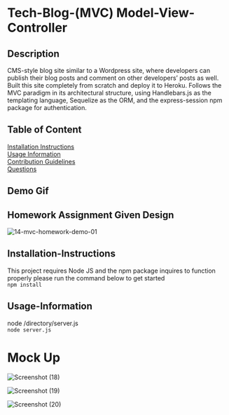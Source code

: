 # Tech-Blog-(MVC) Model-View-Controller

## Description

CMS-style blog site similar to a Wordpress site, where developers can publish their blog posts and comment on other developers’ posts as well. Built this site completely from scratch and deploy it to Heroku. Follows the MVC paradigm in its architectural structure, using Handlebars.js as the templating language, Sequelize as the ORM, and the express-session npm package for authentication.

## Table of Content

[Installation Instructions](#installation-instructions)  
[Usage Information](#usage-information)  
[Contribution Guidelines](#contribution-guidelines)  
[Questions](#questions)  

## Demo Gif

## Homework Assignment Given Design

![14-mvc-homework-demo-01](https://user-images.githubusercontent.com/118042037/219709890-97a18577-7941-444a-a357-da18d4dbfdb6.gif)

## Installation-Instructions

This project requires Node JS and the npm package inquires to function properly please run the command below to get started  
```npm install```

## Usage-Information

node /directory/server.js  
```node server.js```
# Mock Up
![Screenshot (18)](https://user-images.githubusercontent.com/118042037/219710538-c8b8f337-44a9-4517-b4f4-8480890999b6.png)

![Screenshot (19)](https://user-images.githubusercontent.com/118042037/219710550-3eadbd14-d7b8-4b58-8421-ca3d014a037d.png)

![Screenshot (20)](https://user-images.githubusercontent.com/118042037/219710553-92ead540-1839-4ca7-a911-3e832f06b598.png)

